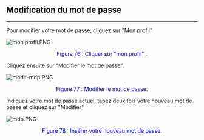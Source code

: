 ## Modification du mot de passe
---

Pour modifier votre mot de passe, cliquez sur "Mon profil"

![mon profil.PNG](http://www.claroline.net/uploads/custom/images/2689.png)

<p style="text-align: center; color: blue">Figure 76 : Cliquer sur "mon profil" .</p>

Cliquez ensuite sur "Modifier le mot de passe".

![modif-mdp.PNG](http://www.claroline.net/uploads/custom/images/2690.png)

<p style="text-align: center; color: blue">Figure 77 : Modifier le mot de passe.</p>

Indiquez votre mot de passe actuel, tapez deux fois votre nouveau mot de passe et cliquez sur "Modifier"

![mdp.PNG](http://www.claroline.net/uploads/custom/images/2691.png)

<p style="text-align: center; color: blue">Figure 78 : Insérer votre nouveau mot de passe.</p>
